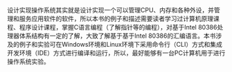 设计实现操作系统其实就是设计实现一个可以管理CPU、内存和各种外设，并管理和服务应用软件的软件，所以本书的例子和描述需要读者学习过计算机原理课程、程序设计课程，掌握C语言编程（了解指针等的编程），对基于Intel 80386处理器体系结构有一定的了解，大致了解基于基于Intel 80386的汇编语言。本书涉及的例子和实验可在Windows环境和Linux环境下采用命令行（CLI）方式和集成开发环境（IDE）方式进行编译和运行，所以，最好能够有一台PC计算机用于进行操作系统实验。
